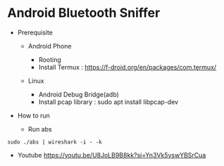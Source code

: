 Android Bluetooth Sniffer
===

* Prerequisite
  * Android Phone
    * Rooting
    * Install Termux : https://f-droid.org/en/packages/com.termux/

  * Linux
    * Android Debug Bridge(adb)
    * Install pcap library : sudo apt install libpcap-dev

* How to run
  * Run abs
```
sudo ./abs | wireshark -i - -k
```

* Youtube
https://youtu.be/U8JoLB9B8kk?si=Yn3Vk5vswYBSrCua